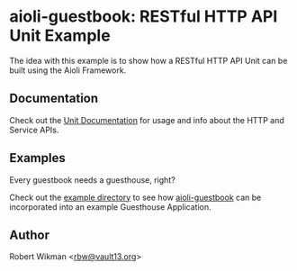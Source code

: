 aioli-guestbook: RESTful HTTP API Unit Example
===

The idea with this example is to show how a RESTful HTTP API Unit can be built using the Aioli Framework.


Documentation
---

Check out the [Unit Documentation](https://aioli-guestbook-example.readthedocs.io) for usage and info about the
HTTP and Service APIs.

Examples
---

Every guestbook needs a guesthouse, right?

Check out the [example directory](/example) to see how [aioli-guestbook](/aioli_guestbook) can be incorporated into an example Guesthouse Application.


Author
---
Robert Wikman \<rbw@vault13.org\>

